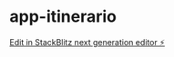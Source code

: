 # app-itinerario

[Edit in StackBlitz next generation editor ⚡️](https://stackblitz.com/~/github.com/boreikobrian/app-itinerario)